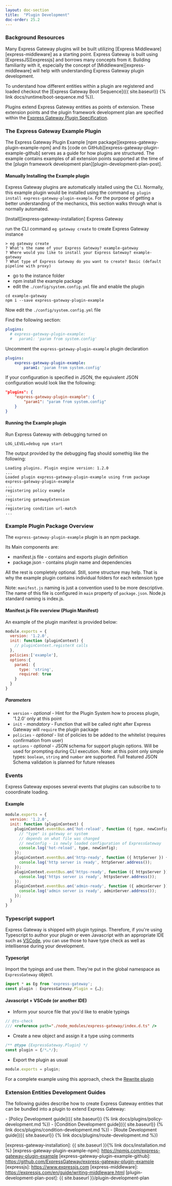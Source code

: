 ```yaml
---
layout: doc-section
title:  "Plugin Development"
doc-order: 25.2
---
```


### Background Resources

Many Express Gateway plugins will be built utilizing [Express Middleware][express-middleware] as a starting point.
Express Gateway is built using [ExpressJS][expressjs] and borrows many concepts from it. Building familiarity with it,
especially the concept of [Middleware][express-middleware] will help with understanding Express Gateway plugin
development.

To understand how different entities within a plugin are registered and loaded checkout the
 [Express Gateway Boot Sequence]({{ site.baseurl}} {% link docs/runtime/boot-sequence.md %}).

Plugins extend Express Gateway entities as points of extension. These extension points and the plugin framework
development plan are specified within the
[Express Gateway Plugin Specification](https://docs.google.com/document/d/1jSDul2n_xbeKNtnek69M79-geur6aTWShAcBZ9evD0E/edit).

### The Express Gateway Example Plugin

The Express Gateway Plugin Example [npm package][express-gateway-plugin-example-npm] and its
[code on GitHub][express-gateway-plugin-example-github] serves as a guide for how plugins are structured.
The example contains examples of all extension points supported at the time of the
[plugin framework development plan][plugin-development-plan-post].

#### Manually Installing the Example plugin
Express Gateway plugins are automatically istalled using the CLI.  Normally, this example plugin would be installed
using the command `eg plugin install express-gateway-plugin-example`. For the purpose of getting a better understanding
of the mechanics, this section walks through what is normally automated.

[Install][express-gateway-installation] Express Gateway

run the CLI command `eg gateway create` to create Express Gateway instance

```
> eg gateway create
? What's the name of your Express Gateway? example-gateway
? Where would you like to install your Express Gateway? example-gateway
? What type of Express Gateway do you want to create? Basic (default pipeline with proxy)
```

- go to the instance folder
- npm install the example package
- edit the `./config/system.config.yml` file and enable the plugin

```
cd example-gateway
npm i --save express-gateway-plugin-example
```

Now edit the `./config/system.config.yml` file

Find the following section:

```yml
plugins:
  # express-gateway-plugin-example:
  #   param1: 'param from system.config'
```
Uncomment the `express-gateway-plugin-example` plugin declaration

```yml
plugins:
    express-gateway-plugin-example:
        param1: 'param from system.config'
```
If your configuration is specified in JSON, the equivalent JSON configuration would look like the following:
```json
"plugins": {
    "express-gateway-plugin-example": {
        "param1": "param from system.config"
    }
}
```

#### Running the Example plugin

Run Express Gateway with debugging turned on
```
LOG_LEVEL=debug npm start
```

The output provided by the debugging flag should somethig like the following:

```
Loading plugins. Plugin engine version: 1.2.0
...
Loaded plugin express-gateway-plugin-example using from package express-gateway-plugin-example
...
registering policy example
...
registering gatewayExtension
...
registering condition url-match
...

```
### Example Plugin Package Overview
The `express-gateway-plugin-example` plugin is an npm package.

Its Main components are:
- manifest.js file - contains and exports plugin definition
- package.json - contains plugin name and dependencies

All the rest is completely optional. Still, some structure may help. That is why the example plugin contains individual
folders for each extension type

Note: `manifest.js` naming is just a convention used to be more descriptive. The name of this file is configured in
`main` property of `package.json`. Node.js standard naming is index.js.

#### Manifest.js File overview (Plugin Manifest)
An example of the plugin manifest is provided below:

```js
module.exports = {
  version: '1.2.0',
  init: function (pluginContext) {
    // pluginContext.registerX calls
  },
  policies:['example'],
  options:{
    param1: {
      type: 'string',
      required: true
    }
  }
}
```

##### Parameters

- `version` - _optional_ - Hint for the Plugin System how to process plugin, '1.2.0' only at this point
- `init` - _mandatory_ - Function that will be called right after Express Gateway will `require` the plugin package
- `policies` - _optional_ - list of policies to be added to the whitelist (requires confirmation from user)
- `options` - _optional_ - JSON schema for support plugin options. Will be used for prompting during CLI execution.
  Note: at this point only simple types: `boolean`, `string` and `number` are supported. Full featured JSON Schema
  validation is planned for future releases

### Events

Express Gateway exposes several events that plugins can subscribe to to cooordinate loading.

#### Example

```js
module.exports = {
  version: '1.2.0',
  init: function (pluginContext) {
    pluginContext.eventBus.on('hot-reload', function ({ type, newConfig }) {
      // "type" is gateway or system
      // depends on what file was changed
      // newConfig - is newly loaded configuration of ExpressGateway
      console.log('hot-reload', type, newConfig);
    });
    pluginContext.eventBus.on('http-ready', function ({ httpServer }) {
      console.log('http server is ready', httpServer.address());
    });
    pluginContext.eventBus.on('https-ready', function ({ httpsServer }) {
      console.log('https server is ready', httpsServer.address());
    });
    pluginContext.eventBus.on('admin-ready', function ({ adminServer }) {
      console.log('admin server is ready', adminServer.address());
    });
  }
}
```

### Typescript support
Express Gateway is shipped with plugin typings. Therefore, if you're using Typescript to author your plugin or even
Javascript with an appropriate IDE such as [VSCode](https://code.visualstudio.com), you can use those to have type check
as well as intellisense during your development.

#### Typescript

Import the typings and use them. They're put in the global namespace as `ExpressGateway` object.

```javascript
import * as Eg from 'express-gateway';
const plugin : ExpressGateway.Plugin = {…};
```

#### Javascript + VSCode (or another IDE)

- Inform your source file that you'd like to enable typings

```javascript
// @ts-check
/// <reference path="./node_modules/express-gateway/index.d.ts" />
```
- Create a new object and assign it a type using comments

```javascript
/** @type {ExpressGateway.Plugin} */
const plugin = {/*…*/};
```

- Export the plugin as usual

```javascript
module.exports = plugin;
```

For a complete example using this approach, check the
[Rewrite plugin](https://github.com/ExpressGateway/express-gateway-plugin-rewrite)

### Extension Entities Development Guides

The following guides describe how to create Express Gateway entities that can be bundled into a plugin to extend Express
Gateway:

<nav markdown="1">
- [Policy Development guide]({{ site.baseurl}} {% link docs/plugins/policy-development.md %})
- [Condition Development guide]({{ site.baseurl}} {% link docs/plugins/condition-development.md %})
- [Route Development guide]({{ site.baseurl}} {% link docs/plugins/route-development.md %})
</nav>

[express-gateway-installation]: {{ site.baseurl }}{% link docs/installation.md %}
[express-gateway-plugin-example-npm]: https://npmjs.com/express-gateway-plugin-example
[express-gateway-plugin-example-github]: https://github.com/ExpressGateway/express-gateway-plugin-example
[expressjs]: https://www.expressjs.com
[express-middleware]: https://expressjs.com/en/guide/writing-middleware.html
[plugin-development-plan-post]: {{ site.baseurl }}/plugin-development-plan
